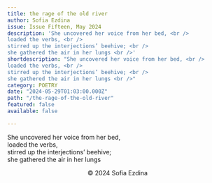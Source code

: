 ```yaml
---
title: the rage of the old river
author: Sofia Ezdina
issue: Issue Fifteen, May 2024
description: 'She uncovered her voice from her bed, <br />
loaded the verbs, <br />
stirred up the interjections’ beehive; <br />
she gathered the air in her lungs <br />'
shortdescription: "She uncovered her voice from her bed, <br />
loaded the verbs, <br />
stirred up the interjections’ beehive; <br />
she gathered the air in her lungs <br />"
category: POETRY
date: "2024-05-29T01:03:00.000Z"
path: "/the-rage-of-the-old-river"
featured: false
available: false

---
```


She uncovered her voice from her bed, <br />
loaded the verbs, <br />
stirred up the interjections’ beehive; <br />
she gathered the air in her lungs <br />


<p style="text-align: center;">© 2024 Sofia Ezdina</p>

